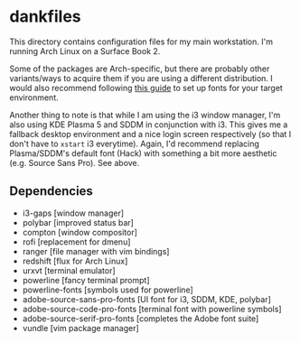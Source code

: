 # dankfiles

This directory contains configuration files for my main workstation. 
I'm running Arch Linux on a Surface Book 2.

Some of the packages are Arch-specific, but there are probably other variants/ways to 
acquire them if you are using a different distribution. I would also recommend following 
[this guide](https://reddit.com/r/archlinux/comments/5r5ep8/make_your_arch_fonts_beautiful_easily/) 
to set up fonts for your target environment.

Another thing to note is that while I am using the i3 window manager, I'm also using KDE 
Plasma 5 and SDDM in conjunction with i3. This gives me a fallback desktop environment and 
a nice login screen respectively (so that I don't have to `xstart` i3 everytime). 
Again, I'd recommend replacing Plasma/SDDM's default font (Hack) with something a bit more 
aesthetic (e.g. Source Sans Pro). See above.

## Dependencies

* i3-gaps [window manager]
* polybar [improved status bar]
* compton [window compositor]
* rofi [replacement for dmenu]
* ranger [file manager with vim bindings]
* redshift [flux for Arch Linux]
* urxvt [terminal emulator]
* powerline [fancy terminal prompt]
* powerline-fonts [symbols used for powerline]
* adobe-source-sans-pro-fonts [UI font for i3, SDDM, KDE, polybar]
* adobe-source-code-pro-fonts [terminal font with powerline symbols]
* adobe-source-serif-pro-fonts [completes the Adobe font suite]
* vundle [vim package manager]
